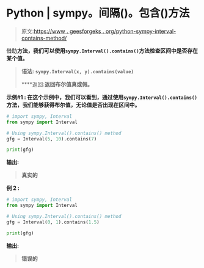 # Python | sympy。间隔()。包含()方法

> 原文:[https://www . geesforgeks . org/python-sympy-interval-contains-method/](https://www.geeksforgeeks.org/python-sympy-interval-contains-method/)

借助**方法，我们可以使用`sympy.Interval().contains()`方法检查区间中是否存在某个值。**

> ****语法:** `sympy.Interval(x, y).contains(value)`**
> 
> ****返回:**返回布尔值真或假。**

****示例#1 :**
在这个示例中，我们可以看到，通过使用`sympy.Interval().contains()`方法，我们能够获得布尔值，无论值是否出现在区间中。**

```py
# import sympy, Interval
from sympy import Interval

# Using sympy.Interval().contains() method
gfg = Interval(5, 10).contains(7)

print(gfg)
```

****输出:****

> **真实的**

****例 2 :****

```py
# import sympy, Interval
from sympy import Interval

# Using sympy.Interval().contains() method
gfg = Interval(0, 1).contains(1.5)

print(gfg)
```

****输出:****

> **错误的**